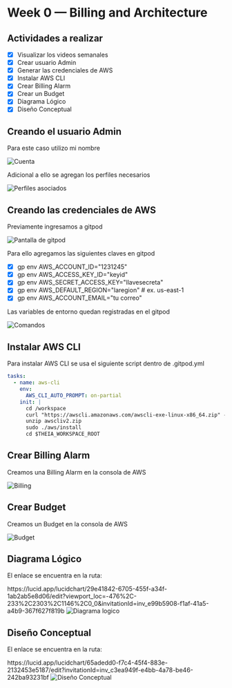 # Week 0 — Billing and Architecture

## Actividades a realizar
- [x] Visualizar los videos semanales
- [x] Crear usuario Admin
- [x] Generar las credenciales de AWS
- [x] Instalar AWS CLI
- [x] Crear Billing Alarm
- [x] Crear un Budget
- [x] Diagrama Lógico
- [x] Diseño Conceptual

## Creando el usuario Admin
<p>Para este caso utilizo mi nombre</p>
<image src="/images/user1.jpg" alt="Cuenta">
<p>Adicional a ello se agregan los perfiles necesarios</p>
<image src="/images/user2.jpg" alt="Perfiles asociados">

## Creando las credenciales de AWS

<p>Previamente ingresamos a gitpod</p>
<image src="/images/gitpod.jpg" alt="Pantalla de gitpod">

<p>Para ello agregamos las siguientes claves en gitpod</p>

- [x] gp env AWS_ACCOUNT_ID="1231245"
- [x] gp env AWS_ACCESS_KEY_ID="keyid"
- [x] gp env AWS_SECRET_ACCESS_KEY="llavesecreta"
- [x] gp env AWS_DEFAULT_REGION="laregion" # ex. us-east-1
- [x] gp env AWS_ACCOUNT_EMAIL="tu correo" 

<p>Las variables de entorno quedan registradas en el gitpod</p>
<image src="/images/user-settings.jpg" alt="Comandos">

## Instalar AWS CLI

<p>Para instalar AWS CLI se usa el siguiente script dentro de .gitpod.yml</p>

```yml
tasks:
  - name: aws-cli
    env:
      AWS_CLI_AUTO_PROMPT: on-partial
    init: |
      cd /workspace
      curl "https://awscli.amazonaws.com/awscli-exe-linux-x86_64.zip" -o "awscliv2.zip"
      unzip awscliv2.zip
      sudo ./aws/install
      cd $THEIA_WORKSPACE_ROOT
```

## Crear Billing Alarm
<p>Creamos una Billing Alarm en la consola de AWS</p>
<image src="/images/billing.jpg" alt="Billing">

## Crear Budget
<p>Creamos un Budget en la consola de AWS</p>
<image src="/images/budget.jpg" alt="Budget">

## Diagrama Lógico
<p>El enlace se encuentra en la ruta:</p>
https://lucid.app/lucidchart/29e41842-6705-455f-a34f-1ab2ab5e8d06/edit?viewport_loc=-476%2C-233%2C2303%2C1146%2C0_0&invitationId=inv_e99b5908-f1af-41a5-a4b9-367f627f819b
<image src="/images/logical.jpeg" alt="Diagrama logico">

## Diseño Conceptual
<p>El enlace se encuentra en la ruta:</p>
https://lucid.app/lucidchart/65adedd0-f7c4-45f4-883e-2132453e5187/edit?invitationId=inv_c3ea949f-e4bb-4a78-be46-242ba93231bf
<image src="/images/conceptual.jpeg" alt="Diseño Conceptual">